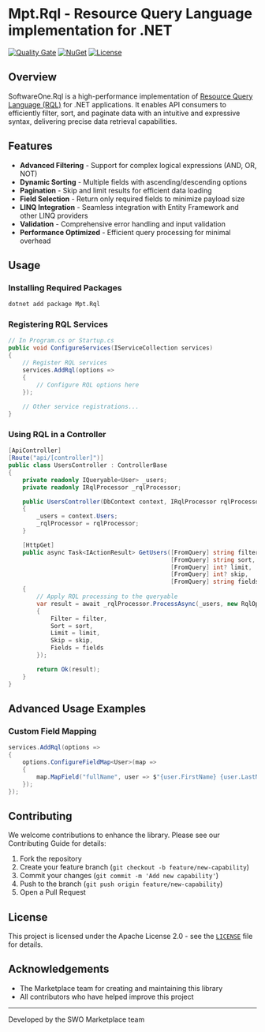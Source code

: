 # Mpt.Rql - Resource Query Language implementation for .NET

[![Quality Gate](https://sonarcloud.io/api/project_badges/measure?project=softwareone-platform_mpt-rql-net&metric=alert_status)](https://github.com/softwareone/mpt-rql-net/actions)
[![NuGet](https://img.shields.io/nuget/v/Mpt.Rql)](https://www.nuget.org/packages/Mpt.Rql)
[![License](https://img.shields.io/github/license/softwareone-platform/mpt-rql-net)](LICENSE)

## Overview

SoftwareOne.Rql is a high-performance implementation of [Resource Query Language (RQL)](https://docs.platform.softwareone.com/developer-resources/rest-api/resource-query-language) for .NET applications. It enables API consumers to efficiently filter, sort, and paginate data with an intuitive and expressive syntax, delivering precise data retrieval capabilities.

## Features

- **Advanced Filtering** - Support for complex logical expressions (AND, OR, NOT)
- **Dynamic Sorting** - Multiple fields with ascending/descending options
- **Pagination** - Skip and limit results for efficient data loading
- **Field Selection** - Return only required fields to minimize payload size
- **LINQ Integration** - Seamless integration with Entity Framework and other LINQ providers
- **Validation** - Comprehensive error handling and input validation
- **Performance Optimized** - Efficient query processing for minimal overhead

## Usage

### Installing Required Packages

```bash
dotnet add package Mpt.Rql
```

### Registering RQL Services

```csharp
// In Program.cs or Startup.cs
public void ConfigureServices(IServiceCollection services)
{
    // Register RQL services
    services.AddRql(options =>
    {
        // Configure RQL options here
    });
    
    // Other service registrations...
}
```

### Using RQL in a Controller

```csharp
[ApiController]
[Route("api/[controller]")]
public class UsersController : ControllerBase
{
    private readonly IQueryable<User> _users;
    private readonly IRqlProcessor _rqlProcessor;

    public UsersController(DbContext context, IRqlProcessor rqlProcessor)
    {
        _users = context.Users;
        _rqlProcessor = rqlProcessor;
    }

    [HttpGet]
    public async Task<IActionResult> GetUsers([FromQuery] string filter, 
                                              [FromQuery] string sort,
                                              [FromQuery] int? limit,
                                              [FromQuery] int? skip,
                                              [FromQuery] string fields)
    {
        // Apply RQL processing to the queryable
        var result = await _rqlProcessor.ProcessAsync(_users, new RqlOptions
        {
            Filter = filter,
            Sort = sort,
            Limit = limit,
            Skip = skip,
            Fields = fields
        });

        return Ok(result);
    }
}
```

## Advanced Usage Examples

### Custom Field Mapping

```csharp
services.AddRql(options =>
{
    options.ConfigureFieldMap<User>(map =>
    {
        map.MapField("fullName", user => $"{user.FirstName} {user.LastName}");
    });
});
```

## Contributing

We welcome contributions to enhance the library. Please see our Contributing Guide for details:

1. Fork the repository
2. Create your feature branch (`git checkout -b feature/new-capability`)
3. Commit your changes (`git commit -m 'Add new capability'`)
4. Push to the branch (`git push origin feature/new-capability`)
5. Open a Pull Request

## License

This project is licensed under the Apache License 2.0 - see the [`LICENSE`](LICENSE) file for details.

## Acknowledgements

- The Marketplace team for creating and maintaining this library
- All contributors who have helped improve this project

---

Developed by the SWO Marketplace team